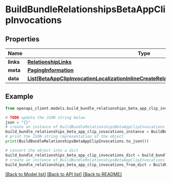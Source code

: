# BuildBundleRelationshipsBetaAppClipInvocations


## Properties

Name | Type | Description | Notes
------------ | ------------- | ------------- | -------------
**links** | [**RelationshipLinks**](RelationshipLinks.md) |  | [optional] 
**meta** | [**PagingInformation**](PagingInformation.md) |  | [optional] 
**data** | [**List[BetaAppClipInvocationLocalizationInlineCreateRelationshipsBetaAppClipInvocationData]**](BetaAppClipInvocationLocalizationInlineCreateRelationshipsBetaAppClipInvocationData.md) |  | [optional] 

## Example

```python
from openapi_client.models.build_bundle_relationships_beta_app_clip_invocations import BuildBundleRelationshipsBetaAppClipInvocations

# TODO update the JSON string below
json = "{}"
# create an instance of BuildBundleRelationshipsBetaAppClipInvocations from a JSON string
build_bundle_relationships_beta_app_clip_invocations_instance = BuildBundleRelationshipsBetaAppClipInvocations.from_json(json)
# print the JSON string representation of the object
print(BuildBundleRelationshipsBetaAppClipInvocations.to_json())

# convert the object into a dict
build_bundle_relationships_beta_app_clip_invocations_dict = build_bundle_relationships_beta_app_clip_invocations_instance.to_dict()
# create an instance of BuildBundleRelationshipsBetaAppClipInvocations from a dict
build_bundle_relationships_beta_app_clip_invocations_from_dict = BuildBundleRelationshipsBetaAppClipInvocations.from_dict(build_bundle_relationships_beta_app_clip_invocations_dict)
```
[[Back to Model list]](../README.md#documentation-for-models) [[Back to API list]](../README.md#documentation-for-api-endpoints) [[Back to README]](../README.md)


